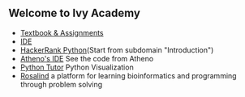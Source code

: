 ## Welcome to Ivy Academy

- [Textbook & Assignments](http://runestone.academy/)
- [IDE](https://ide.cs50.io/)
- [HackerRank Python](https://www.hackerrank.com/domains/python?badge_type=python)(Start from subdomain "Introduction")
- [Atheno's IDE](https://ide.cs50.io/XiChenn/ide) See the code from Atheno
- [Python Tutor](http://pythontutor.com/visualize.html#mode=edit) Python Visualization
- [Rosalind](http://rosalind.info/problems/list-view/) a platform for learning bioinformatics and programming through problem solving
